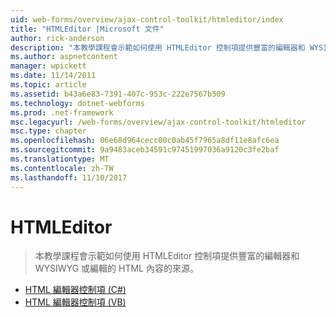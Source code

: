 ```yaml
---
uid: web-forms/overview/ajax-control-toolkit/htmleditor/index
title: "HTMLEditor |Microsoft 文件"
author: rick-anderson
description: "本教學課程會示範如何使用 HTMLEditor 控制項提供豐富的編輯器和 WYSIWYG 或編輯的 HTML 內容的來源。"
ms.author: aspnetcontent
manager: wpickett
ms.date: 11/14/2011
ms.topic: article
ms.assetid: b43a6e83-7391-407c-953c-222e7567b509
ms.technology: dotnet-webforms
ms.prod: .net-framework
msc.legacyurl: /web-forms/overview/ajax-control-toolkit/htmleditor
msc.type: chapter
ms.openlocfilehash: 06e68d964cecc00c0ab45f7965a8df11e8afc6ea
ms.sourcegitcommit: 9a9483aceb34591c97451997036a9120c3fe2baf
ms.translationtype: MT
ms.contentlocale: zh-TW
ms.lasthandoff: 11/10/2017
---
```

<a name="htmleditor"></a>HTMLEditor
====================
> 本教學課程會示範如何使用 HTMLEditor 控制項提供豐富的編輯器和 WYSIWYG 或編輯的 HTML 內容的來源。


- [HTML 編輯器控制項 (C#)](how-do-i-use-the-html-editor-control-cs.md)
- [HTML 編輯器控制項 (VB)](how-do-i-use-the-html-editor-control-vb.md)
